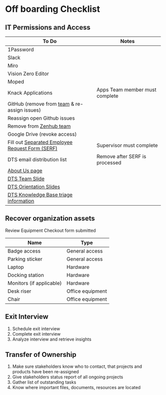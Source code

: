 # Off boarding Checklist

## IT Permissions and Access

| To Do                                                                                                                                                | Notes                          |
| ---------------------------------------------------------------------------------------------------------------------------------------------------- | ------------------------------ |
| 1Password                                                                                                                                            |                                |
| Slack                                                                                                                                                |                                |
| Miro                                                                                                                                                 |                                |
| Vision Zero Editor                                                                                                                                   |                                |
| Moped                                                                                                                                                |                                |
| Knack Applications                                                                                                                                   | Apps Team member must complete |
| GitHub (remove from [team](https://github.com/orgs/cityofaustin/teams/transportation/members) & re-assign issues)                                    |                                |
| Reassign open Github issues                                                                                                                          |                                |
| Remove from [Zenhub team](https://app.zenhub.com/settings/o/cityofaustin/users)                                                                      |                                |
| Google Drive (revoke access)                                                                                                                         |                                |
| Fill out [Separated Employee Request Form (SERF)](https://atx.service-now.com/sp?id=sc\_cat\_item\_guide\&sys\_id=72fb6289db9f73405b03f482ba961956)  | Supervisor must complete       |
| DTS email distribution list                                                                                                                          | Remove after SERF is processed |
| [About Us page](https://github.com/cityofaustin/atd-product/blob/main/pages/about/index.js)                                                          |                                |
| [DTS Team Slide](https://docs.google.com/presentation/d/1tHKTfUgQ-uAXdRBkEdXqR7ryBo\_LTU86IzQxo1gJoeA/edit#slide=id.gc64f254bde\_0\_91)              |                                |
| [DTS Orientation Slides](https://docs.google.com/presentation/d/1ByRWXmjHut88cTiPVOTgkwTJ2V5\_m1Y\_0j46FP\_kdYw/edit#slide=id.gfd25a7f266\_1\_382)   |                                |
| [DTS Knowledge Base triage information](https://app.gitbook.com/o/-LzDQOVGhTudbKRDGpUA/s/-M4LYhVrPWLmbRD1Xv0p/)                                      |                                |

## Recover organization assets

Review Equipment Checkout form submitted

| Name                     | Type             |
| ------------------------ | ---------------- |
| Badge access             | General access   |
| Parking sticker          | General access   |
| Laptop                   | Hardware         |
| Docking station          | Hardware         |
| Monitors (if applicable) | Hardware         |
| Desk riser               | Office equipment |
| Chair                    | Office equipment |

## Exit Interview

1. Schedule exit interview
2. Complete exit interview
3. Analyze interview and retrieve insights

## Transfer of Ownership

1. Make sure stakeholders know who to contact, that projects and products have been re-assigned
2. Give stakeholders status report of all ongoing projects
3. Gather list of outstanding tasks&#x20;
4. Know where important files, documents, resources are located
